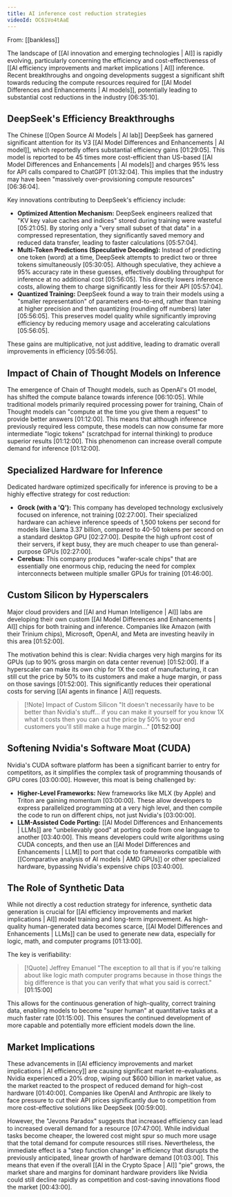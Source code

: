 ```yaml
---
title: AI inference cost reduction strategies
videoId: OC61Vo4tAaE
---
```


From: [[bankless]] <br/> 

The landscape of [[AI innovation and emerging technologies | AI]] is rapidly evolving, particularly concerning the efficiency and cost-effectiveness of [[AI efficiency improvements and market implications | AI]] inference. Recent breakthroughs and ongoing developments suggest a significant shift towards reducing the compute resources required for [[AI Model Differences and Enhancements | AI models]], potentially leading to substantial cost reductions in the industry <a class="yt-timestamp" data-t="06:35:10">[06:35:10]</a>.

## DeepSeek's Efficiency Breakthroughs

The Chinese [[Open Source AI Models | AI lab]] DeepSeek has garnered significant attention for its V3 [[AI Model Differences and Enhancements | AI model]], which reportedly offers substantial efficiency gains <a class="yt-timestamp" data-t="01:29:05">[01:29:05]</a>. This model is reported to be 45 times more cost-efficient than US-based [[AI Model Differences and Enhancements | AI models]] and charges 95% less for API calls compared to ChatGPT <a class="yt-timestamp" data-t="01:32:04">[01:32:04]</a>. This implies that the industry may have been "massively over-provisioning compute resources" <a class="yt-timestamp" data-t="06:36:04">[06:36:04]</a>.

Key innovations contributing to DeepSeek's efficiency include:
*   **Optimized Attention Mechanism:** DeepSeek engineers realized that "KV key value caches and indices" stored during training were wasteful <a class="yt-timestamp" data-t="05:21:05">[05:21:05]</a>. By storing only a "very small subset of that data" in a compressed representation, they significantly saved memory and reduced data transfer, leading to faster calculations <a class="yt-timestamp" data-t="05:57:04">[05:57:04]</a>.
*   **Multi-Token Predictions (Speculative Decoding):** Instead of predicting one token (word) at a time, DeepSeek attempts to predict two or three tokens simultaneously <a class="yt-timestamp" data-t="05:30:05">[05:30:05]</a>. Although speculative, they achieve a 95% accuracy rate in these guesses, effectively doubling throughput for inference at no additional cost <a class="yt-timestamp" data-t="05:56:05">[05:56:05]</a>. This directly lowers inference costs, allowing them to charge significantly less for their API <a class="yt-timestamp" data-t="05:57:04">[05:57:04]</a>.
*   **Quantized Training:** DeepSeek found a way to train their models using a "smaller representation" of parameters end-to-end, rather than training at higher precision and then quantizing (rounding off numbers) later <a class="yt-timestamp" data-t="05:56:05">[05:56:05]</a>. This preserves model quality while significantly improving efficiency by reducing memory usage and accelerating calculations <a class="yt-timestamp" data-t="05:56:05">[05:56:05]</a>.

These gains are multiplicative, not just additive, leading to dramatic overall improvements in efficiency <a class="yt-timestamp" data-t="05:56:05">[05:56:05]</a>.

## Impact of Chain of Thought Models on Inference

The emergence of Chain of Thought models, such as OpenAI's O1 model, has shifted the compute balance towards inference <a class="yt-timestamp" data-t="06:10:05">[06:10:05]</a>. While traditional models primarily required processing power for training, Chain of Thought models can "compute at the time you give them a request" to provide better answers <a class="yt-timestamp" data-t="01:12:00">[01:12:00]</a>. This means that although inference previously required less compute, these models can now consume far more intermediate "logic tokens" (scratchpad for internal thinking) to produce superior results <a class="yt-timestamp" data-t="01:12:00">[01:12:00]</a>. This phenomenon can increase overall compute demand for inference <a class="yt-timestamp" data-t="01:12:00">[01:12:00]</a>.

## Specialized Hardware for Inference

Dedicated hardware optimized specifically for inference is proving to be a highly effective strategy for cost reduction:
*   **Grock (with a 'Q'):** This company has developed technology exclusively focused on inference, not training <a class="yt-timestamp" data-t="02:27:00">[02:27:00]</a>. Their specialized hardware can achieve inference speeds of 1,500 tokens per second for models like Llama 3.37 billion, compared to 40-50 tokens per second on a standard desktop GPU <a class="yt-timestamp" data-t="02:27:00">[02:27:00]</a>. Despite the high upfront cost of their servers, if kept busy, they are much cheaper to use than general-purpose GPUs <a class="yt-timestamp" data-t="02:27:00">[02:27:00]</a>.
*   **Cerebus:** This company produces "wafer-scale chips" that are essentially one enormous chip, reducing the need for complex interconnects between multiple smaller GPUs for training <a class="yt-timestamp" data-t="01:46:00">[01:46:00]</a>.

## Custom Silicon by Hyperscalers

Major cloud providers and [[AI and Human Intelligence | AI]] labs are developing their own custom [[AI Model Differences and Enhancements | AI]] chips for both training and inference. Companies like Amazon (with their Trinium chips), Microsoft, OpenAI, and Meta are investing heavily in this area <a class="yt-timestamp" data-t="01:52:00">[01:52:00]</a>.

The motivation behind this is clear: Nvidia charges very high margins for its GPUs (up to 90% gross margin on data center revenue) <a class="yt-timestamp" data-t="01:52:00">[01:52:00]</a>. If a hyperscaler can make its own chip for 1X the cost of manufacturing, it can still cut the price by 50% to its customers and make a huge margin, or pass on those savings <a class="yt-timestamp" data-t="01:52:00">[01:52:00]</a>. This significantly reduces their operational costs for serving [[AI agents in finance | AI]] requests.

>[!Note] Impact of Custom Silicon
> "It doesn't necessarily have to be better than Nvidia's stuff... if you can make it yourself for you know 1X what it costs then you can cut the price by 50% to your end customers you'll still make a huge margin..." <a class="yt-timestamp" data-t="01:52:00">[01:52:00]</a>

## Softening Nvidia's Software Moat (CUDA)

Nvidia's CUDA software platform has been a significant barrier to entry for competitors, as it simplifies the complex task of programming thousands of GPU cores <a class="yt-timestamp" data-t="03:00:00">[03:00:00]</a>. However, this moat is being challenged by:
*   **Higher-Level Frameworks:** New frameworks like MLX (by Apple) and Triton are gaining momentum <a class="yt-timestamp" data-t="03:00:00">[03:00:00]</a>. These allow developers to express parallelized programming at a very high level, and then compile the code to run on different chips, not just Nvidia's <a class="yt-timestamp" data-t="03:00:00">[03:00:00]</a>.
*   **LLM-Assisted Code Porting:** [[AI Model Differences and Enhancements | LLMs]] are "unbelievably good" at porting code from one language to another <a class="yt-timestamp" data-t="03:40:00">[03:40:00]</a>. This means developers could write algorithms using CUDA concepts, and then use an [[AI Model Differences and Enhancements | LLM]] to port that code to frameworks compatible with [[Comparative analysis of AI models | AMD GPUs]] or other specialized hardware, bypassing Nvidia's expensive chips <a class="yt-timestamp" data-t="03:40:00">[03:40:00]</a>.

## The Role of Synthetic Data

While not directly a cost reduction strategy for inference, synthetic data generation is crucial for [[AI efficiency improvements and market implications | AI]] model training and long-term improvement. As high-quality human-generated data becomes scarce, [[AI Model Differences and Enhancements | LLMs]] can be used to generate new data, especially for logic, math, and computer programs <a class="yt-timestamp" data-t="01:13:00">[01:13:00]</a>.

The key is verifiability:
>[!Quote] Jeffrey Emanuel
> "The exception to all that is if you're talking about like logic math computer programs because in those things the big difference is that you can verify that what you said is correct." <a class="yt-timestamp" data-t="01:15:00">[01:15:00]</a>

This allows for the continuous generation of high-quality, correct training data, enabling models to become "super human" at quantitative tasks at a much faster rate <a class="yt-timestamp" data-t="01:15:00">[01:15:00]</a>. This ensures the continued development of more capable and potentially more efficient models down the line.

## Market Implications

These advancements in [[AI efficiency improvements and market implications | AI efficiency]] are causing significant market re-evaluations. Nvidia experienced a 20% drop, wiping out $600 billion in market value, as the market reacted to the prospect of reduced demand for high-cost hardware <a class="yt-timestamp" data-t="01:40:00">[01:40:00]</a>. Companies like OpenAI and Anthropic are likely to face pressure to cut their API prices significantly due to competition from more cost-effective solutions like DeepSeek <a class="yt-timestamp" data-t="00:59:00">[00:59:00]</a>.

However, the "Jevons Paradox" suggests that increased efficiency can lead to increased overall demand for a resource <a class="yt-timestamp" data-t="07:47:00">[07:47:00]</a>. While individual tasks become cheaper, the lowered cost might spur so much more usage that the total demand for compute resources still rises. Nevertheless, the immediate effect is a "step function change" in efficiency that disrupts the previously anticipated, linear growth of hardware demand <a class="yt-timestamp" data-t="01:03:00">[01:03:00]</a>. This means that even if the overall [[AI in the Crypto Space | AI]] "pie" grows, the market share and margins for dominant hardware providers like Nvidia could still decline rapidly as competition and cost-saving innovations flood the market <a class="yt-timestamp" data-t="00:43:00">[00:43:00]</a>.